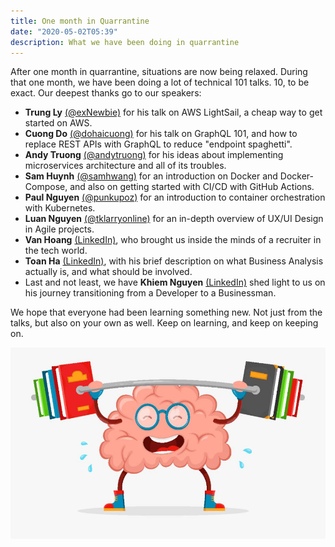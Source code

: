 ```yaml
---
title: One month in Quarrantine
date: "2020-05-02T05:39"
description: What we have been doing in quarrantine
---
```


After one month in quarrantine, situations are now being relaxed.
During that one month, we have been doing a lot of technical 101
talks. 10, to be exact. Our deepest thanks go to our speakers:

- **Trung Ly** [(@exNewbie)](https://github.com/exNewbie) for his talk on AWS
  LightSail, a cheap way to get started on AWS.
- **Cuong Do** [(@dohaicuong)](https://github.com/dohaicuong) for his talk on
  GraphQL 101, and how to replace REST APIs with GraphQL to reduce
  "endpoint spaghetti".
- **Andy Truong** [(@andytruong)](https://github.com/andytruong) for his ideas
  about implementing microservices architecture and all of its troubles.
- **Sam Huynh** [(@samhwang)](https://github.com/samhwang) for an introduction
  on Docker and Docker-Compose, and also on getting started with CI/CD
  with GitHub Actions.
- **Paul Nguyen** [(@punkupoz)](https://github.com/punkupoz) for an introduction
  to container orchestration with Kubernetes.
- **Luan Nguyen** [(@tklarryonline)](https://github.com/tklarryonline) for an
  in-depth overview of UX/UI Design in Agile projects.
- **Van Hoang** [(LinkedIn)](https://www.linkedin.com/in/van-hoang-cam/),
  who brought us inside the minds of a recruiter in the tech world.
- **Toan Ha** [(LinkedIn)](https://www.linkedin.com/in/hamanhtritoan/),
  with his brief description on what Business Analysis actually is, and
  what should be involved.
- Last and not least, we have **Khiem Nguyen**
  [(LinkedIn)](https://www.linkedin.com/in/nguyenthanhkhiemvn/)
  shed light to us on his journey transitioning from a Developer to
  a Businessman.

We hope that everyone had been learning something new. Not just from
the talks, but also on your own as well. Keep on learning, and keep on
keeping on.

![Keep on Learning!](./learning_brain.jpg)
